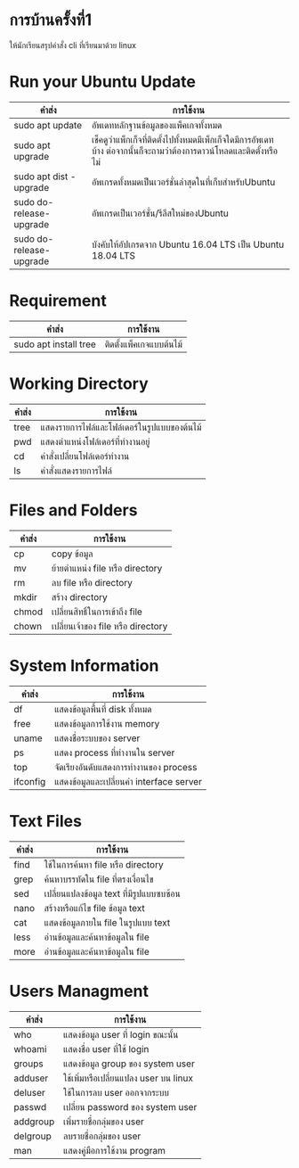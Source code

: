 # การบ้านครั้งที่1

ให้นักเรียนสรุปคำสั่ง cli ที่เรียนมาด้วย linux

# Run your Ubuntu Update
คำส่ง | การใช้งาน
-----|---------
sudo apt update | อัพเดทหลักฐานข้อมูลของแพ็คเกจทั้งหมด
sudo apt upgrade | เช็คดูว่าแพ็กเก็จที่ติดตั้งไปทั้งหมดมีเพ็กเก็จใดมีการอัพเดทบ้าง ต่อจากนั้นก็จะถามว่าต้องการดาวน์โหลดและติดตั้งหรือไม่
sudo apt dist -upgrade | อัพเกรดทั้งหมดเป็นเวอร์ชั่นล่าสุดในที่เก็บสำหรับUbuntu
sudo do-release-upgrade | อัพเกรดเป็นเวอร์ชั่น/รีลีสใหม่ของUbuntu
sudo do-release-upgrade | บังคับให้อัปเกรดจาก Ubuntu 16.04 LTS เป็น Ubuntu 18.04 LTS

# Requirement
คำส่ง | การใช้งาน
-----|---------
sudo apt install tree | ติดตั้งแพ็คเกจแบบต้นไม้

# Working Directory
คำส่ง | การใช้งาน
-----|---------
tree | แสดงรายการไฟล์และโฟล์เดอร์ในรูปแบบของต้นไม้
pwd | แสดงตำแหน่งโฟล์เดอร์ที่ทำงานอยู่
cd | คำสั่งเปลี่ยนโฟล์เดอร์ทำงาน
ls | คำสั่งแสดงรายการไฟล์

# Files and Folders
คำส่ง | การใช้งาน
-----|---------
cp | copy ข้อมูล
mv | ย้ายตำแหน่ง file หรือ directory
rm | ลบ file หรือ directory
mkdir | สร้าง directory
chmod | เปลี่ยนสิทธิ์ในการเข้าถึง file
chown | เปลี่ยนเจ้าของ file หรือ directory

# System Information
คำส่ง | การใช้งาน
-----|---------
df | แสดงข้อมูลพื้นที่ disk ทั้งหมด
free | แสดงข้อมูลการใช้งาน memory
uname | แสดงชื่อระบบของ server
ps | แสดง process ที่ทำงานใน server
top | จัดเรียงอันดับแสดงการทำงานของ process
ifconfig | แสดงข้อมูลและเปลี่ยนค่า interface server

# Text Files
คำส่ง | การใช้งาน
-----|---------
find | ใช้ในการค้นหา file หรือ directory
grep | ค้นหาบรรทัดใน file ที่ตรงเงื่อนไข
sed | เปลี่ยนแปลงข้อมูล text ที่มีรูปแบบซบซ้อน
nano | สร้างหรือแก้ไข file ข้อมูล text
cat | แสดงข้อมูลภายใน file ในรูปแบบ text
less | อ่านข้อมูลและค้นหาข้อมูลใน file
more | อ่านข้อมูลและค้นหาข้อมูลใน file

# Users Managment
คำส่ง | การใช้งาน
-----|---------
who | แสดงข้อมูล user ที่ login ขณะนั้น
whoami | แสดงชื่อ user ที่ใช้ login
groups | แสดงข้อมูล group ของ system user
adduser | ใช้เพิ่มหรือเปลี่ยนแปลง user บน linux
deluser | ใช้ในการลบ user ออกจากระบบ
passwd | เปลี่ยน password ของ system user
addgroup | เพิ่มรายชื่อกลุ่มของ user
delgroup | ลบรายชื่อกลุ่มของ user
man | แสดงคู่มือการใช้งาน program
